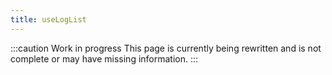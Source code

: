 ```yaml
---
title: useLogList
---
```


:::caution Work in progress
This page is currently being rewritten and is not complete or may have missing information.
:::